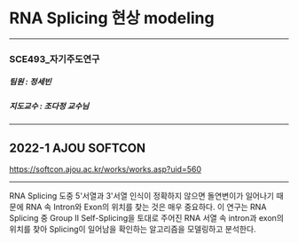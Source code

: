 # RNA Splicing 현상 modeling
---
### SCE493_자기주도연구
##### 팀원 : 정세빈
##### 지도교수 : 조다정 교수님
---
## 2022-1 AJOU SOFTCON
https://softcon.ajou.ac.kr/works/works.asp?uid=560

---
RNA Splicing 도중 5'서열과 3'서열 인식이 정확하지 않으면 돌연변이가 일어나기 때문에 RNA 속 Intron와 Exon의 위치를 찾는 것은 매우 중요하다. 이 연구는 RNA Splicing 중 Group II Self-Splicing을 토대로 주어진 RNA 서열 속 intron과 exon의 위치를 찾아 Splicing이 일어남을 확인하는 알고리즘을 모델링하고 분석한다.
